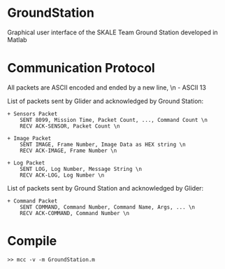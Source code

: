 # GroundStation

Graphical user interface of the SKALE Team Ground Station developed in Matlab

# Communication Protocol

  All packets are ASCII encoded and ended by a new line, \n - ASCII 13
  
  List of packets sent by Glider and acknowledged by Ground Station:
  
    + Sensors Packet
        SENT 8099, Mission Time, Packet Count, ..., Command Count \n
        RECV ACK-SENSOR, Packet Count \n
  
    + Image Packet
        SENT IMAGE, Frame Number, Image Data as HEX string \n
        RECV ACK-IMAGE, Frame Number \n
  
    + Log Packet
        SENT LOG, Log Number, Message String \n
        RECV ACK-LOG, Log Number \n
  
  
  List of packets sent by Ground Station and acknowledged by Glider:
  
    + Command Packet
        SENT COMMAND, Command Number, Command Name, Args, ... \n
        RECV ACK-COMMAND, Command Number \n

# Compile 

    >> mcc -v -m GroundStation.m
